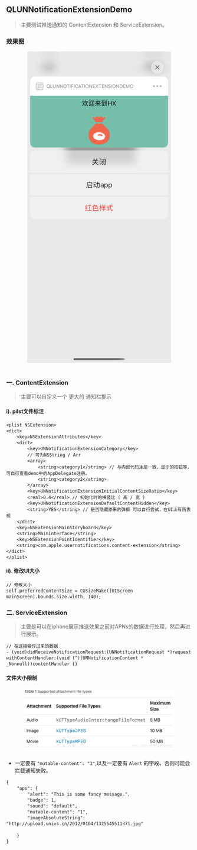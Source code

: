 ## QLUNNotificationExtensionDemo
> 主要测试推送通知的 ContentExtension 和 ServiceExtension。
> 

### 效果图

<div align = "center">
<img src = "./Image/content.png" width = "390" height = "844" alt = "" align =center /> </div>
<br>

### 一. ContentExtension
 
 > 主要可以自定义一个 更大的 通知栏提示
 
#### i). pilst文件标注

```
<plist NSExtension>
<dict>
	<key>NSExtensionAttributes</key>
	<dict>
		<key>UNNotificationExtensionCategory</key>
		// 可为NSString / Arr
		<array>
			<string>category1</string> // 与内部代码注册一致，显示的按钮等，可自行查看demo中的AppDelegate注册。
			<string>category2</string>
		</array>
		<key>UNNotificationExtensionInitialContentSizeRatio</key>
		<real>0.4</real> // 初始化时的横竖比 ( 高 / 宽 )
		<key>UNNotificationExtensionDefaultContentHidden</key>
		<string>YES</string> // 是否隐藏原来的弹框 可以自行尝试，在UI上有所表现
	</dict>
	<key>NSExtensionMainStoryboard</key>
	<string>MainInterface</string>
	<key>NSExtensionPointIdentifier</key>
	<string>com.apple.usernotifications.content-extension</string>
</dict>
</plist>

```

#### ii). 修改UI大小

```
// 修改大小
self.preferredContentSize = CGSizeMake([UIScreen mainScreen].bounds.size.width, 140);
```

### 二. ServiceExtension
 
 > 主要是可以在iphone展示推送效果之前对APNs的数据进行处理，然后再进行展示。
 
 ```
 // 在这接受传过来的数据
 - (void)didReceiveNotificationRequest:(UNNotificationRequest *)request withContentHandler:(void (^)(UNNotificationContent * _Nonnull))contentHandler {}
 ```
 
#### 文件大小限制
<div align = "center">
<img src = "./Image/extension_type.png" width = "408" height = "162" alt = "" align =center /> </div>
<br>

- 一定要有 `"mutable-content": "1"`,以及一定要有 `Alert` 的字段，否则可能会拦截通知失败。

```
{
    "aps": {
        "alert": "This is some fancy message.",
        "badge": 1,
        "sound": "default",
        "mutable-content": "1",
        "imageAbsoluteString": "http://upload.univs.cn/2012/0104/1325645511371.jpg"

    }
}
```

